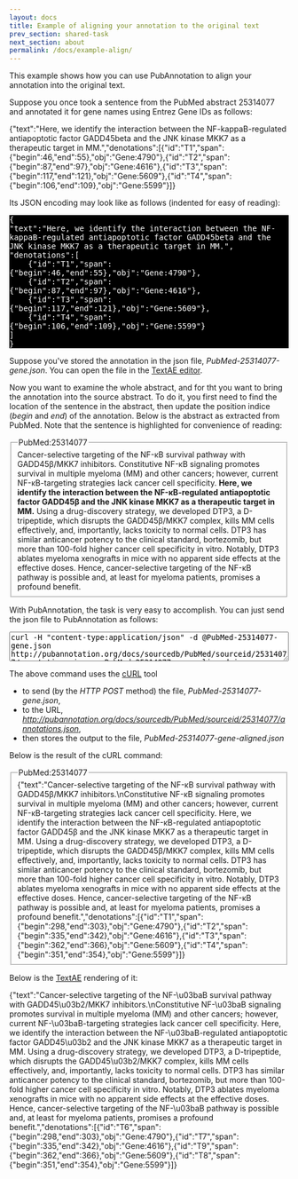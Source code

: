 ```yaml
---
layout: docs
title: Example of aligning your annotation to the original text
prev_section: shared-task
next_section: about
permalink: /docs/example-align/
---
```


This example shows how you can use PubAnnotation to align your annotation into the original text.

Suppose you once took a sentence from the PubMed abstract 25314077 and annotated it for gene names using Entrez Gene IDs as follows:

<div class="textae-editor">
{"text":"Here, we identify the interaction between the NF-kappaB-regulated antiapoptotic factor GADD45beta and the JNK kinase MKK7 as a therapeutic target in MM.","denotations":[{"id":"T1","span":{"begin":46,"end":55},"obj":"Gene:4790"},{"id":"T2","span":{"begin":87,"end":97},"obj":"Gene:4616"},{"id":"T3","span":{"begin":117,"end":121},"obj":"Gene:5609"},{"id":"T4","span":{"begin":106,"end":109},"obj":"Gene:5599"}]}
</div>

Its JSON encoding may look like as follows (indented for easy of reading):

<pre style="white-space:pre-wrap; background:black; color:white">
{
"text":"Here, we identify the interaction between the NF-kappaB-regulated antiapoptotic factor GADD45beta and the JNK kinase MKK7 as a therapeutic target in MM.",
"denotations":[
	{"id":"T1","span":{"begin":46,"end":55},"obj":"Gene:4790"},
	{"id":"T2","span":{"begin":87,"end":97},"obj":"Gene:4616"},
	{"id":"T3","span":{"begin":117,"end":121},"obj":"Gene:5609"},
	{"id":"T4","span":{"begin":106,"end":109},"obj":"Gene:5599"}
]
}
</pre>

Suppose you've stored the annotation in the json file, <em>PubMed-25314077-gene.json</em>.
You can open the file in the [TextAE editor](http://textae.pubannotation.org/editor.html?mode=edit).

Now you want to examine the whole abstract, and for tht you want to bring the annotation into the source abstract.
To do it, you first need to find the location of the sentence in the abstract,
then update the position indice (<em>begin</em> and <em>end</em>) of the annotation.
Below is the abstract as extracted from PubMed. Note that the sentence is highlighted for convenience of reading:

<fieldset>
<legend>PubMed:25314077</legend>
Cancer-selective targeting of the NF-κB survival pathway with GADD45β/MKK7 inhibitors.
Constitutive NF-κB signaling promotes survival in multiple myeloma (MM) and other cancers; however, current NF-κB-targeting strategies lack cancer cell specificity. <b>Here, we identify the interaction between the NF-κB-regulated antiapoptotic factor GADD45β and the JNK kinase MKK7 as a therapeutic target in MM.</b> Using a drug-discovery strategy, we developed DTP3, a D-tripeptide, which disrupts the GADD45β/MKK7 complex, kills MM cells effectively, and, importantly, lacks toxicity to normal cells. DTP3 has similar anticancer potency to the clinical standard, bortezomib, but more than 100-fold higher cancer cell specificity in vitro. Notably, DTP3 ablates myeloma xenografts in mice with no apparent side effects at the effective doses. Hence, cancer-selective targeting of the NF-κB pathway is possible and, at least for myeloma patients, promises a profound benefit.
</fieldset>

With PubAnnotation, the task is very easy to accomplish.
You can just send the json file to PubAnnotation as follows:

<textarea class="bash" style="width:100%; height:4em">curl -H "content-type:application/json" -d @PubMed-25314077-gene.json http://pubannotation.org/docs/sourcedb/PubMed/sourceid/25314077/annotations.json > PubMed-25314077-gene-aligned.json</textarea>

The above command uses the [cURL](http://curl.haxx.se/) tool

- to send (by the <em>HTTP POST</em> method) the file, <em>PubMed-25314077-gene.json</em>,
- to the URL, <em>http://pubannotation.org/docs/sourcedb/PubMed/sourceid/25314077/annotations.json</em>,
- then stores the output to the file, <em>PubMed-25314077-gene-aligned.json</em>

Below is the result of the cURL command:

<fieldset>
<legend>PubMed:25314077</legend>
{"text":"Cancer-selective targeting of the NF-κB survival pathway with GADD45β/MKK7 inhibitors.\nConstitutive NF-κB signaling promotes survival in multiple myeloma (MM) and other cancers; however, current NF-κB-targeting strategies lack cancer cell specificity. Here, we identify the interaction between the NF-κB-regulated antiapoptotic factor GADD45β and the JNK kinase MKK7 as a therapeutic target in MM. Using a drug-discovery strategy, we developed DTP3, a D-tripeptide, which disrupts the GADD45β/MKK7 complex, kills MM cells effectively, and, importantly, lacks toxicity to normal cells. DTP3 has similar anticancer potency to the clinical standard, bortezomib, but more than 100-fold higher cancer cell specificity in vitro. Notably, DTP3 ablates myeloma xenografts in mice with no apparent side effects at the effective doses. Hence, cancer-selective targeting of the NF-κB pathway is possible and, at least for myeloma patients, promises a profound benefit.","denotations":[{"id":"T1","span":{"begin":298,"end":303},"obj":"Gene:4790"},{"id":"T2","span":{"begin":335,"end":342},"obj":"Gene:4616"},{"id":"T3","span":{"begin":362,"end":366},"obj":"Gene:5609"},{"id":"T4","span":{"begin":351,"end":354},"obj":"Gene:5599"}]}
</fieldset>

Below is the [TextAE](http://textae.pubannotation.org) rendering of it:

<div class="textae-editor">
{"text":"Cancer-selective targeting of the NF-\u03baB survival pathway with GADD45\u03b2/MKK7 inhibitors.\nConstitutive NF-\u03baB signaling promotes survival in multiple myeloma (MM) and other cancers; however, current NF-\u03baB-targeting strategies lack cancer cell specificity. Here, we identify the interaction between the NF-\u03baB-regulated antiapoptotic factor GADD45\u03b2 and the JNK kinase MKK7 as a therapeutic target in MM. Using a drug-discovery strategy, we developed DTP3, a D-tripeptide, which disrupts the GADD45\u03b2/MKK7 complex, kills MM cells effectively, and, importantly, lacks toxicity to normal cells. DTP3 has similar anticancer potency to the clinical standard, bortezomib, but more than 100-fold higher cancer cell specificity in vitro. Notably, DTP3 ablates myeloma xenografts in mice with no apparent side effects at the effective doses. Hence, cancer-selective targeting of the NF-\u03baB pathway is possible and, at least for myeloma patients, promises a profound benefit.","denotations":[{"id":"T6","span":{"begin":298,"end":303},"obj":"Gene:4790"},{"id":"T7","span":{"begin":335,"end":342},"obj":"Gene:4616"},{"id":"T9","span":{"begin":362,"end":366},"obj":"Gene:5609"},{"id":"T8","span":{"begin":351,"end":354},"obj":"Gene:5599"}]}
</div>